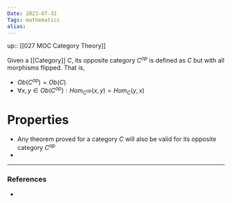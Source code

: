```yaml
---
Date: 2023-07-31
Tags: mathematics
alias: 
---
```

up:: [[027 MOC Category Theory]]

Given a [[Category]] $C$, its opposite category $C^{op}$ is defined as $C$ but with all morphisms flipped. That is,
- $Ob(C^{op}) = Ob(C)$
- $\forall x, y \in Ob(C^{op}): Hom_{C^{op}}(x, y) = Hom_C(y, x)$

# Properties
- Any theorem proved for a category $C$ will also be valid for its opposite category $C^{op}$
- 

---
### References
- 